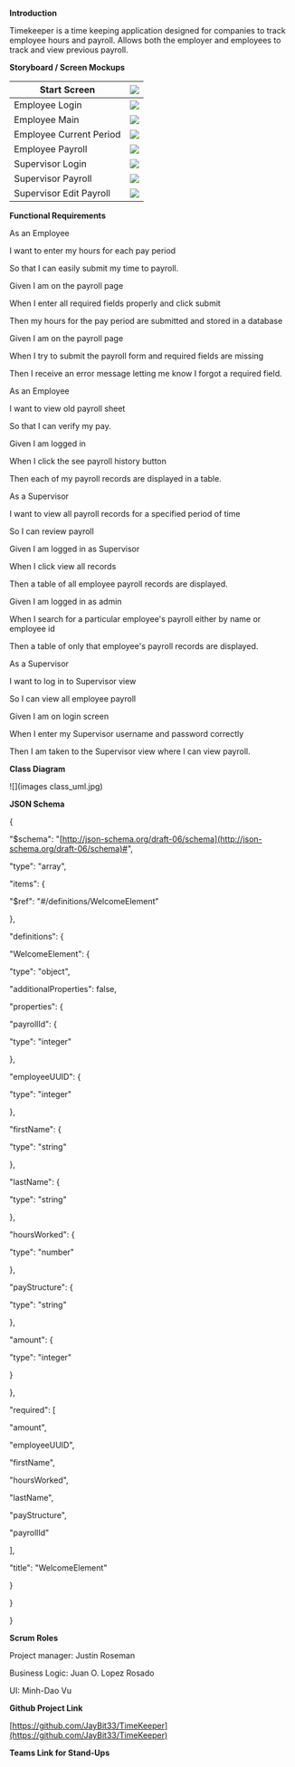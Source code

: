 **Introduction**

Timekeeper is a time keeping application designed for companies to track employee hours and payroll. Allows both the employer and employees to track and view previous payroll.

**Storyboard / Screen Mockups**

| Start Screen | ![](RackMultipart20200920-4-izp33v_html_de07cc39ced90a63.png) |
| --- | --- |
| Employee Login | ![](RackMultipart20200920-4-izp33v_html_45ffd0ae5bcb3a35.png) |
| Employee Main | ![](RackMultipart20200920-4-izp33v_html_efe61a4198b753ef.png) |
| Employee Current Period | ![](RackMultipart20200920-4-izp33v_html_3c63a9bbbd44c520.png) |
| Employee Payroll | ![](RackMultipart20200920-4-izp33v_html_f7b6d645469cc66d.png) |
| Supervisor Login | ![](RackMultipart20200920-4-izp33v_html_45ffd0ae5bcb3a35.png) |
| Supervisor Payroll | ![](RackMultipart20200920-4-izp33v_html_a400444716b21505.png) |
| Supervisor Edit Payroll | ![](RackMultipart20200920-4-izp33v_html_840ee7c73184bf0f.png) |

**Functional Requirements**

As an Employee

I want to enter my hours for each pay period

So that I can easily submit my time to payroll.

Given I am on the payroll page

When I enter all required fields properly and click submit

Then my hours for the pay period are submitted and stored in a database

Given I am on the payroll page

When I try to submit the payroll form and required fields are missing

Then I receive an error message letting me know I forgot a required field.

As an Employee

I want to view old payroll sheet

So that I can verify my pay.

Given I am logged in

When I click the see payroll history button

Then each of my payroll records are displayed in a table.

As a Supervisor

I want to view all payroll records for a specified period of time

So I can review payroll

Given I am logged in as Supervisor

When I click view all records

Then a table of all employee payroll records are displayed.

Given I am logged in as admin

When I search for a particular employee&#39;s payroll either by name or employee id

Then a table of only that employee&#39;s payroll records are displayed.

As a Supervisor

I want to log in to Supervisor view

So I can view all employee payroll

Given I am on login screen

When I enter my Supervisor username and password correctly

Then I am taken to the Supervisor view where I can view payroll.

**Class Diagram**

![](images class_uml.jpg)

**JSON Schema**

{

&quot;$schema&quot;: &quot;[http://json-schema.org/draft-06/schema](http://json-schema.org/draft-06/schema)#&quot;,

&quot;type&quot;: &quot;array&quot;,

&quot;items&quot;: {

&quot;$ref&quot;: &quot;#/definitions/WelcomeElement&quot;

},

&quot;definitions&quot;: {

&quot;WelcomeElement&quot;: {

&quot;type&quot;: &quot;object&quot;,

&quot;additionalProperties&quot;: false,

&quot;properties&quot;: {

&quot;payrollId&quot;: {

&quot;type&quot;: &quot;integer&quot;

},

&quot;employeeUUID&quot;: {

&quot;type&quot;: &quot;integer&quot;

},

&quot;firstName&quot;: {

&quot;type&quot;: &quot;string&quot;

},

&quot;lastName&quot;: {

&quot;type&quot;: &quot;string&quot;

},

&quot;hoursWorked&quot;: {

&quot;type&quot;: &quot;number&quot;

},

&quot;payStructure&quot;: {

&quot;type&quot;: &quot;string&quot;

},

&quot;amount&quot;: {

&quot;type&quot;: &quot;integer&quot;

}

},

&quot;required&quot;: [

&quot;amount&quot;,

&quot;employeeUUID&quot;,

&quot;firstName&quot;,

&quot;hoursWorked&quot;,

&quot;lastName&quot;,

&quot;payStructure&quot;,

&quot;payrollId&quot;

],

&quot;title&quot;: &quot;WelcomeElement&quot;

}

}

}

**Scrum Roles**

Project manager: Justin Roseman

Business Logic: Juan O. Lopez Rosado

UI: Minh-Dao Vu

**Github Project Link**

[https://github.com/JayBit33/TimeKeeper](https://github.com/JayBit33/TimeKeeper)

**Teams Link for Stand-Ups**
